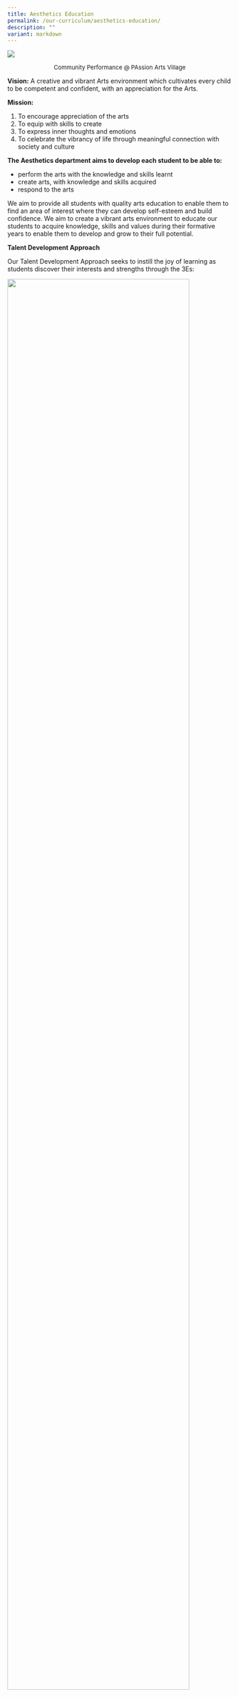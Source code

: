 ```yaml
---
title: Aesthetics Education
permalink: /our-curriculum/aesthetics-education/
description: ""
variant: markdown
---
```

![](/images/2024%20Photos/Banners/Aesthetics.jpg)
<p></p><center><font size="-1">Community Performance @ PAssion Arts Village</font></center><p></p>

**Vision:**
A creative and vibrant Arts environment which cultivates every child to be competent and confident, with an appreciation for the Arts.

**Mission:**

1. To encourage appreciation of the arts
2. To equip with skills to create
3. To express inner thoughts and emotions
4. To celebrate the vibrancy of life through meaningful connection with society and culture

**The Aesthetics department aims to develop each student to be able to:**

* perform the arts with the knowledge and skills learnt
* create arts, with knowledge and skills acquired 
* respond to the arts

We aim to provide all students with quality arts education to enable them to find an area of interest where they can develop self-esteem and build confidence. We aim to create a vibrant arts environment to educate our students to acquire knowledge, skills and values during their formative years to enable them to develop and grow to their full potential. 

**Talent Development Approach**

Our Talent Development Approach seeks to instill the joy of learning as students discover their interests and strengths through the 3Es:

<img src="/images/2023%20Photos/Aesthetics%20Education/aesthetics.JPG" style="width: 90%;">

**Experience**

* Providing diverse experience where all students discover the joy of learning. This is done through school-based lessons and learning journeys when there is general exposure and equal opportunities given.

**Enrich**

* Enriching those with interest and talents to develop interest and building confidence. This is done through enriched curriculum, afterschool enrichment programme, fringe activities like Recess Art, CCAs, school-based activities, performances &amp; competitions.

**Excel**
* Providing opportunities to excel for students to uncover strengths, nurture special talents.  This is done through targeted training sessions and competing or performing at Inter-school or national level

Besides covering the syllabus, the school provides school-based programmes for the students as follows:

<table class="MsoTableGrid" border="1" cellspacing="0" cellpadding="0" width="714" style="width:535.25pt;border-collapse:collapse;border:none;mso-border-alt:
 solid windowtext .5pt;mso-yfti-tbllook:1184;mso-padding-alt:0in 5.4pt 0in 5.4pt"><tbody><tr style="mso-yfti-irow:0;mso-yfti-firstrow:yes;height:14.0pt"><td width="96" valign="top" style="width:71.75pt;border:solid windowtext 1.0pt;
  mso-border-alt:solid windowtext .5pt;padding:0in 5.4pt 0in 5.4pt;height:14.0pt"><p align="center" style="margin:0in;text-align:center"><span lang="TA" style="font-family:&quot;Arial&quot;,sans-serif;color:#484848">Approach</span><span style="font-family:&quot;Arial&quot;,sans-serif;color:#484848"></span></p></td><td width="330" valign="top" style="width:247.5pt;border:solid windowtext 1.0pt;
  border-left:none;mso-border-left-alt:solid windowtext .5pt;mso-border-alt:
  solid windowtext .5pt;padding:0in 5.4pt 0in 5.4pt;height:14.0pt"><p align="center" style="margin:0in;text-align:center"><span lang="TA" style="font-family:&quot;Arial&quot;,sans-serif;color:#484848">Visual Arts</span><span style="font-family:&quot;Arial&quot;,sans-serif;color:#484848"></span></p></td><td width="288" valign="top" style="width:3.0in;border:solid windowtext 1.0pt;
  border-left:none;mso-border-left-alt:solid windowtext .5pt;mso-border-alt:
  solid windowtext .5pt;padding:0in 5.4pt 0in 5.4pt;height:14.0pt"><p align="center" style="margin:0in;text-align:center"><span lang="TA" style="font-family:&quot;Arial&quot;,sans-serif;color:#484848">Performing Arts</span><span style="font-family:&quot;Arial&quot;,sans-serif;color:#484848"></span></p></td></tr><tr style="mso-yfti-irow:1;height:88.9pt"><td width="96" valign="top" style="width:71.75pt;border:solid windowtext 1.0pt;
  border-top:none;mso-border-top-alt:solid windowtext .5pt;mso-border-alt:solid windowtext .5pt;
  padding:0in 5.4pt 0in 5.4pt;height:88.9pt"><p align="center" style="margin:0in;text-align:center"><span lang="TA" style="font-family:&quot;Arial&quot;,sans-serif;color:#484848">Experience</span><span style="font-family:&quot;Arial&quot;,sans-serif;color:#484848"></span></p></td><td width="330" valign="top" style="width:247.5pt;border-top:none;border-left:
  none;border-bottom:solid windowtext 1.0pt;border-right:solid windowtext 1.0pt;
  mso-border-top-alt:solid windowtext .5pt;mso-border-left-alt:solid windowtext .5pt;
  mso-border-alt:solid windowtext .5pt;padding:0in 5.4pt 0in 5.4pt;height:88.9pt"><p style="margin-top:0in;margin-right:0in;margin-bottom:0in;margin-left:.25in;
  text-align:justify;text-justify:inter-ideograph;text-indent:-.25in;
  mso-list:l0 level1 lfo1"><span style="font-family:Symbol;
  mso-fareast-font-family:Symbol;mso-bidi-font-family:Symbol;color:#484848"><span style="mso-list:Ignore">·<span style="font:7.0pt &quot;Times New Roman&quot;">&nbsp;&nbsp;&nbsp;&nbsp;&nbsp;&nbsp;&nbsp;&nbsp; </span></span></span><span lang="TA" style="font-family:&quot;Arial&quot;,sans-serif;
  color:#484848">Chinese Painting (P3)</span><span style="font-family:&quot;Arial&quot;,sans-serif;
  color:#484848"></span></p><p style="margin-top:0in;margin-right:0in;margin-bottom:0in;margin-left:.25in;
  text-align:justify;text-justify:inter-ideograph;text-indent:-.25in;
  mso-list:l0 level1 lfo1"><span style="font-family:Symbol;
  mso-fareast-font-family:Symbol;mso-bidi-font-family:Symbol;color:#484848"><span style="mso-list:Ignore">·<span style="font:7.0pt &quot;Times New Roman&quot;">&nbsp;&nbsp;&nbsp;&nbsp;&nbsp;&nbsp;&nbsp;&nbsp; </span></span></span><span lang="TA" style="font-family:&quot;Arial&quot;,sans-serif;
  color:#484848">Ceramics (P4)</span><span style="font-family:&quot;Arial&quot;,sans-serif;
  color:#484848"></span></p><p style="margin-top:0in;margin-right:0in;margin-bottom:0in;margin-left:.25in;
  text-align:justify;text-justify:inter-ideograph;text-indent:-.25in;
  mso-list:l0 level1 lfo1"><span style="font-family:Symbol;
  mso-fareast-font-family:Symbol;mso-bidi-font-family:Symbol;color:#484848"><span style="mso-list:Ignore">·<span style="font:7.0pt &quot;Times New Roman&quot;">&nbsp;&nbsp;&nbsp;&nbsp;&nbsp;&nbsp;&nbsp;&nbsp; </span></span></span><span lang="TA" style="font-family:&quot;Arial&quot;,sans-serif;
  color:#484848">Rangoli (P5)</span><span style="font-family:&quot;Arial&quot;,sans-serif;
  color:#484848"></span></p><p style="margin-top:0in;margin-right:0in;margin-bottom:0in;margin-left:.25in;
  text-align:justify;text-justify:inter-ideograph;text-indent:-.25in;
  mso-list:l0 level1 lfo1"><span style="font-family:Symbol;
  mso-fareast-font-family:Symbol;mso-bidi-font-family:Symbol;color:#484848"><span style="mso-list:Ignore">·<span style="font:7.0pt &quot;Times New Roman&quot;">&nbsp;&nbsp;&nbsp;&nbsp;&nbsp;&nbsp;&nbsp;&nbsp; </span></span></span><span lang="TA" style="font-family:&quot;Arial&quot;,sans-serif;
  color:#484848">Batik Art (P5)</span><span style="font-family:&quot;Arial&quot;,sans-serif;
  color:#484848"></span></p><p style="margin-top:0in;margin-right:0in;margin-bottom:0in;margin-left:.25in;
  text-align:justify;text-justify:inter-ideograph;text-indent:-.25in;
  mso-list:l0 level1 lfo1"><span style="font-family:Symbol;
  mso-fareast-font-family:Symbol;mso-bidi-font-family:Symbol;color:#484848"><span style="mso-list:Ignore">·<span style="font:7.0pt &quot;Times New Roman&quot;">&nbsp;&nbsp;&nbsp;&nbsp;&nbsp;&nbsp;&nbsp;&nbsp; </span></span></span><span lang="TA" style="font-family:&quot;Arial&quot;,sans-serif;
  color:#484848">Floral Art (P6)</span><span style="font-family:&quot;Arial&quot;,sans-serif;
  color:#484848"></span></p><p style="margin-top:0in;margin-right:0in;margin-bottom:0in;margin-left:.25in;
  text-align:justify;text-justify:inter-ideograph;text-indent:-.25in;
  mso-list:l0 level1 lfo1"><span style="font-family:Symbol;
  mso-fareast-font-family:Symbol;mso-bidi-font-family:Symbol;color:#484848"><span style="mso-list:Ignore">·<span style="font:7.0pt &quot;Times New Roman&quot;">&nbsp;&nbsp;&nbsp;&nbsp;&nbsp;&nbsp;&nbsp;&nbsp; </span></span></span><span lang="TA" style="font-family:&quot;Arial&quot;,sans-serif;
  color:#484848">Art Trail (All levels)</span><span style="font-family:&quot;Arial&quot;,sans-serif;
  color:#484848"></span></p></td><td width="288" valign="top" style="width:3.0in;border-top:none;border-left:none;
  border-bottom:solid windowtext 1.0pt;border-right:solid windowtext 1.0pt;
  mso-border-top-alt:solid windowtext .5pt;mso-border-left-alt:solid windowtext .5pt;
  mso-border-alt:solid windowtext .5pt;padding:0in 5.4pt 0in 5.4pt;height:88.9pt"><p style="margin-top:0in;margin-right:0in;margin-bottom:0in;margin-left:.25in;
  text-align:justify;text-justify:inter-ideograph;text-indent:-.25in;
  mso-list:l0 level1 lfo1"><span style="font-family:Symbol;
  mso-fareast-font-family:Symbol;mso-bidi-font-family:Symbol;color:#484848"><span style="mso-list:Ignore">·<span style="font:7.0pt &quot;Times New Roman&quot;">&nbsp;&nbsp;&nbsp;&nbsp;&nbsp;&nbsp;&nbsp;&nbsp; </span></span></span><span lang="TA" style="font-family:&quot;Arial&quot;,sans-serif;
  color:#484848">iDiscover Choir (P1 &amp; P2)</span><span style="font-family:
  &quot;Arial&quot;,sans-serif;color:#484848"></span></p><p style="margin-top:0in;margin-right:0in;margin-bottom:0in;margin-left:.25in;
  text-align:justify;text-justify:inter-ideograph;text-indent:-.25in;
  mso-list:l0 level1 lfo1"><span style="font-family:Symbol;
  mso-fareast-font-family:Symbol;mso-bidi-font-family:Symbol;color:#484848"><span style="mso-list:Ignore">·<span style="font:7.0pt &quot;Times New Roman&quot;">&nbsp;&nbsp;&nbsp;&nbsp;&nbsp;&nbsp;&nbsp;&nbsp; </span></span></span><span lang="TA" style="font-family:&quot;Arial&quot;,sans-serif;
  color:#484848">Ukulele (P6)</span><span style="font-family:&quot;Arial&quot;,sans-serif;
  color:#484848"></span></p><p style="margin-top:0in;margin-right:0in;margin-bottom:0in;margin-left:.25in;
  text-align:justify;text-justify:inter-ideograph;text-indent:-.25in;
  mso-list:l0 level1 lfo1"><span style="font-family:Symbol;
  mso-fareast-font-family:Symbol;mso-bidi-font-family:Symbol;color:#484848"><span style="mso-list:Ignore">·<span style="font:7.0pt &quot;Times New Roman&quot;">&nbsp;&nbsp;&nbsp;&nbsp;&nbsp;&nbsp;&nbsp;&nbsp; </span></span></span><span lang="TA" style="font-family:&quot;Arial&quot;,sans-serif;
  color:#484848">School-based performances</span><span lang="TA" style="font-family:&quot;Vijaya&quot;,serif;mso-ascii-font-family:Arial;mso-hansi-font-family:
  Arial;color:#484848"> </span><span lang="TA" style="font-family:&quot;Arial&quot;,sans-serif;
  color:#484848">(selected levels)</span><span style="font-family:&quot;Arial&quot;,sans-serif;
  color:#484848"></span></p></td></tr><tr style="mso-yfti-irow:2;height:115.7pt"><td width="96" valign="top" style="width:71.75pt;border:solid windowtext 1.0pt;
  border-top:none;mso-border-top-alt:solid windowtext .5pt;mso-border-alt:solid windowtext .5pt;
  padding:0in 5.4pt 0in 5.4pt;height:115.7pt"><p align="center" style="margin:0in;text-align:center"><span lang="TA" style="font-family:&quot;Arial&quot;,sans-serif;color:#484848">Enrich</span><span style="font-family:&quot;Arial&quot;,sans-serif;color:#484848"></span></p></td><td width="330" valign="top" style="width:247.5pt;border-top:none;border-left:
  none;border-bottom:solid windowtext 1.0pt;border-right:solid windowtext 1.0pt;
  mso-border-top-alt:solid windowtext .5pt;mso-border-left-alt:solid windowtext .5pt;
  mso-border-alt:solid windowtext .5pt;padding:0in 5.4pt 0in 5.4pt;height:115.7pt"><p style="margin-top:0in;margin-right:0in;margin-bottom:0in;margin-left:.25in;
  text-indent:-.25in;mso-list:l0 level1 lfo1"><span style="font-family:Symbol;mso-fareast-font-family:Symbol;mso-bidi-font-family:
  Symbol;color:#484848"><span style="mso-list:Ignore">·<span style="font:7.0pt &quot;Times New Roman&quot;">&nbsp;&nbsp;&nbsp;&nbsp;&nbsp;&nbsp;&nbsp;&nbsp; </span></span></span><span lang="TA" style="font-family:&quot;Arial&quot;,sans-serif;
  color:#484848">Recess Art (</span><span style="font-family:&quot;Arial&quot;,sans-serif;
  color:#484848">a<span lang="TA">ll levels)</span></span></p><p style="margin-top:0in;margin-right:0in;margin-bottom:0in;margin-left:.25in;
  text-indent:-.25in;mso-list:l0 level1 lfo1"><span style="font-family:Symbol;mso-fareast-font-family:Symbol;mso-bidi-font-family:
  Symbol;color:#484848"><span style="mso-list:Ignore">·<span style="font:7.0pt &quot;Times New Roman&quot;">&nbsp;&nbsp;&nbsp;&nbsp;&nbsp;&nbsp;&nbsp;&nbsp; </span></span></span><span lang="TA" style="font-family:&quot;Arial&quot;,sans-serif;
  color:#484848">After School Enrichment Programme (</span><span style="font-family:&quot;Arial&quot;,sans-serif;color:#484848">s<span lang="TA">elected students)</span></span></p><p style="margin-top:0in;margin-right:0in;margin-bottom:0in;margin-left:.25in;
  text-indent:-.25in;mso-list:l0 level1 lfo1"><span style="font-family:Symbol;mso-fareast-font-family:Symbol;mso-bidi-font-family:
  Symbol;color:#484848"><span style="mso-list:Ignore">·<span style="font:7.0pt &quot;Times New Roman&quot;">&nbsp;&nbsp;&nbsp;&nbsp;&nbsp;&nbsp;&nbsp;&nbsp; </span></span></span><span lang="TA" style="font-family:&quot;Arial&quot;,sans-serif;
  color:#484848">CCA (</span><span style="font-family:&quot;Arial&quot;,sans-serif;
  color:#484848">selected <span lang="TA">P3 – P6)</span></span></p><p style="margin-top:0in;margin-right:0in;margin-bottom:0in;margin-left:.25in;
  text-indent:-.25in;mso-list:l0 level1 lfo1"><span style="font-family:Symbol;mso-fareast-font-family:Symbol;mso-bidi-font-family:
  Symbol;color:#484848"><span style="mso-list:Ignore">·<span style="font:7.0pt &quot;Times New Roman&quot;">&nbsp;&nbsp;&nbsp;&nbsp;&nbsp;&nbsp;&nbsp;&nbsp; </span></span></span><span lang="TA" style="font-family:&quot;Arial&quot;,sans-serif;
  color:#484848">Community-based projects (</span><span style="font-family:
  &quot;Arial&quot;,sans-serif;color:#484848">selected students<span lang="TA">)</span></span></p><p style="margin-top:0in;margin-right:0in;margin-bottom:0in;margin-left:.25in;
  text-indent:-.25in;mso-list:l0 level1 lfo1"><span style="font-family:Symbol;mso-fareast-font-family:Symbol;mso-bidi-font-family:
  Symbol;color:#484848"><span style="mso-list:Ignore">·<span style="font:7.0pt &quot;Times New Roman&quot;">&nbsp;&nbsp;&nbsp;&nbsp;&nbsp;&nbsp;&nbsp;&nbsp; </span></span></span><span lang="TA" style="font-family:&quot;Arial&quot;,sans-serif;
  color:#484848">Intra-school HeART Competition (</span><span style="font-family:
  &quot;Arial&quot;,sans-serif;color:#484848">a<span lang="TA">ll levels)</span></span></p></td><td width="288" valign="top" style="width:3.0in;border-top:none;border-left:none;
  border-bottom:solid windowtext 1.0pt;border-right:solid windowtext 1.0pt;
  mso-border-top-alt:solid windowtext .5pt;mso-border-left-alt:solid windowtext .5pt;
  mso-border-alt:solid windowtext .5pt;padding:0in 5.4pt 0in 5.4pt;height:115.7pt"><p style="margin-top:0in;margin-right:0in;margin-bottom:0in;margin-left:.25in;
  text-indent:-.25in;mso-list:l0 level1 lfo1"><span style="font-family:Symbol;mso-fareast-font-family:Symbol;mso-bidi-font-family:
  Symbol;color:#484848"><span style="mso-list:Ignore">·<span style="font:7.0pt &quot;Times New Roman&quot;">&nbsp;&nbsp;&nbsp;&nbsp;&nbsp;&nbsp;&nbsp;&nbsp; </span></span></span><span lang="TA" style="font-family:&quot;Arial&quot;,sans-serif;
  color:#484848">After School Enrichment Programme (ASEP Aesthetics)</span><span style="font-family:&quot;Arial&quot;,sans-serif;
  color:#484848">(s<span lang="TA">elected students)</span></span></p><p style="margin-top:0in;margin-right:0in;margin-bottom:0in;margin-left:.25in;
  text-indent:-.25in;mso-list:l0 level1 lfo1"><span style="font-family:Symbol;mso-fareast-font-family:Symbol;mso-bidi-font-family:
  Symbol;color:#484848"><span style="mso-list:Ignore">·<span style="font:7.0pt &quot;Times New Roman&quot;">&nbsp;&nbsp;&nbsp;&nbsp;&nbsp;&nbsp;&nbsp;&nbsp; </span></span></span><span lang="TA" style="font-family:&quot;Arial&quot;,sans-serif;
  color:#484848">ASEP Choir (selected students)</span><span style="font-family:&quot;Arial&quot;,sans-serif;
  color:#484848"> - <span lang="TA"></span></span></p><p style="margin-top:0in;margin-right:0in;margin-bottom:0in;margin-left:.25in;
  text-indent:-.25in;mso-list:l0 level1 lfo1"><span style="font-family:Symbol;mso-fareast-font-family:Symbol;mso-bidi-font-family:
  Symbol;color:#484848"><span style="mso-list:Ignore">·<span style="font:7.0pt &quot;Times New Roman&quot;">&nbsp;&nbsp;&nbsp;&nbsp;&nbsp;&nbsp;&nbsp;&nbsp; </span></span></span><span lang="TA" style="font-family:&quot;Arial&quot;,sans-serif;
  color:#484848">Learning Journeys</span><span style="font-family:&quot;Arial&quot;,sans-serif;
  color:#484848"> - <span lang="TA">Musicals &amp; Performances</span> (selected students)</span></p><p style="margin-top:0in;margin-right:0in;margin-bottom:0in;margin-left:.25in;
  text-indent:-.25in;mso-list:l0 level1 lfo1"><span style="font-family:Symbol;mso-fareast-font-family:Symbol;mso-bidi-font-family:
  Symbol;color:#484848"><span style="mso-list:Ignore">·<span style="font:7.0pt &quot;Times New Roman&quot;">&nbsp;&nbsp;&nbsp;&nbsp;&nbsp;&nbsp;&nbsp;&nbsp; </span></span></span><span lang="TA" style="font-family:&quot;Arial&quot;,sans-serif;
  color:#484848">Performances (School-based and Community)</span><span style="font-family:&quot;Arial&quot;,sans-serif;color:#484848"></span></p></td></tr><tr style="mso-yfti-irow:3;mso-yfti-lastrow:yes;height:51.25pt"><td width="96" valign="top" style="width:71.75pt;border:solid windowtext 1.0pt;
  border-top:none;mso-border-top-alt:solid windowtext .5pt;mso-border-alt:solid windowtext .5pt;
  padding:0in 5.4pt 0in 5.4pt;height:51.25pt"><p align="center" style="margin:0in;text-align:center"><span lang="TA" style="font-family:&quot;Arial&quot;,sans-serif;color:#484848">Excel</span><span style="font-family:&quot;Arial&quot;,sans-serif;color:#484848"></span></p></td><td width="330" valign="top" style="width:247.5pt;border-top:none;border-left:
  none;border-bottom:solid windowtext 1.0pt;border-right:solid windowtext 1.0pt;
  mso-border-top-alt:solid windowtext .5pt;mso-border-left-alt:solid windowtext .5pt;
  mso-border-alt:solid windowtext .5pt;padding:0in 5.4pt 0in 5.4pt;height:51.25pt"><p style="margin-top:0in;margin-right:0in;margin-bottom:0in;margin-left:.25in;
  text-indent:-.25in;mso-list:l0 level1 lfo1"><span style="font-family:Symbol;mso-fareast-font-family:Symbol;mso-bidi-font-family:
  Symbol;color:#484848"><span style="mso-list:Ignore">·<span style="font:7.0pt &quot;Times New Roman&quot;">&nbsp;&nbsp;&nbsp;&nbsp;&nbsp;&nbsp;&nbsp;&nbsp; </span></span></span><span lang="TA" style="font-family:&quot;Arial&quot;,sans-serif;
  color:#484848">SYF (</span><span style="font-family:&quot;Arial&quot;,sans-serif;
  color:#484848">s<span lang="TA">elected students)</span></span></p><p style="margin-top:0in;margin-right:0in;margin-bottom:0in;margin-left:.25in;
  text-indent:-.25in;mso-list:l0 level1 lfo1"><span style="font-family:Symbol;mso-fareast-font-family:Symbol;mso-bidi-font-family:
  Symbol;color:#484848"><span style="mso-list:Ignore">·<span style="font:7.0pt &quot;Times New Roman&quot;">&nbsp;&nbsp;&nbsp;&nbsp;&nbsp;&nbsp;&nbsp;&nbsp; </span></span></span><span lang="TA" style="font-family:&quot;Arial&quot;,sans-serif;
  color:#484848">External Competitions (</span><span style="font-family:&quot;Arial&quot;,sans-serif;
  color:#484848">s<span lang="TA">elected students)</span></span></p></td><td width="288" valign="top" style="width:3.0in;border-top:none;border-left:none;
  border-bottom:solid windowtext 1.0pt;border-right:solid windowtext 1.0pt;
  mso-border-top-alt:solid windowtext .5pt;mso-border-left-alt:solid windowtext .5pt;
  mso-border-alt:solid windowtext .5pt;padding:0in 5.4pt 0in 5.4pt;height:51.25pt"><p style="margin-top:0in;margin-right:0in;margin-bottom:0in;margin-left:.25in;
  text-indent:-.25in;mso-list:l0 level1 lfo1"><span style="font-family:Symbol;mso-fareast-font-family:Symbol;mso-bidi-font-family:
  Symbol;color:#484848"><span style="mso-list:Ignore">·<span style="font:7.0pt &quot;Times New Roman&quot;">&nbsp;&nbsp;&nbsp;&nbsp;&nbsp;&nbsp;&nbsp;&nbsp; </span></span></span><span style="font-family:&quot;Arial&quot;,sans-serif;
  color:#484848">SYF (selected students)</span></p><p style="margin-top:0in;margin-right:0in;margin-bottom:0in;margin-left:.25in;
  text-indent:-.25in;mso-list:l0 level1 lfo1"><span style="font-family:Symbol;mso-fareast-font-family:Symbol;mso-bidi-font-family:
  Symbol;color:#484848"><span style="mso-list:Ignore">·<span style="font:7.0pt &quot;Times New Roman&quot;">&nbsp;&nbsp;&nbsp;&nbsp;&nbsp;&nbsp;&nbsp;&nbsp; </span></span></span><span style="font-family:&quot;Arial&quot;,sans-serif;
  color:#484848">External Competitions &amp; Performances (selected students)</span></p></td></tr></tbody></table>
	
**Museum Based Learning**
<img src="/images/2023%20Photos/Aesthetics%20Education/a_aesthetics.jpg" style="width: 90%;">

**Identifying lines in the environment**
<img src="/images/2023%20Photos/Aesthetics%20Education/b_aesthetics.jpg" style="width: 90%;">

**Design and build**
<img src="/images/2023%20Photos/Aesthetics%20Education/c_aesthetics.jpg" style="width: 40%;">

**Music and Movement**
<img src="/images/2023%20Photos/Aesthetics%20Education/e_aesthetics.jpg" style="width: 60%;">

**School Performance**
<img src="/images/2023%20Photos/Aesthetics%20Education/d_aesthetics.jpg" style="width: 60%;">

**After School Enrichment Programme**
<img src="/images/2023%20Photos/Aesthetics%20Education/f_aesthetics.jpg" style="width: 90%;">

**Art Club activities**
<img src="/images/2023%20Photos/Aesthetics%20Education/g_aesthetics.jpg" style="width: 90%;">

**Recess Art**
<img src="/images/2023%20Photos/Aesthetics%20Education/h_aesthetics.jpg" style="width: 90%;">

**Singapore Youth Festival**
<img src="/images/2023%20Photos/Aesthetics%20Education/i_aesthetics.jpg" style="width: 90%;">

**Community Art**
<img src="/images/2023%20Photos/Aesthetics%20Education/j_aesthetics.jpg" style="width: 90%;">